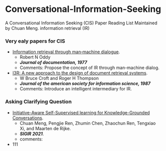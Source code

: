 # Conversational-Information-Seeking
A Conversational Information Seeking (CIS) Paper Reading List Maintained by Chuan Meng.
information retrieval (IR)


### Very ealy papers for CIS
- [Information retrieval through man‐machine dialogue](https://www.emerald.com/insight/content/doi/10.1108/eb026631/full/html). 
  - Robert N Oddy
  - ***Journal of documentation, 1977***
  - Comments: Propose the concept of IR through man-machine dialog.
- [I3R: A new approach to the design of document retrieval systems](https://asistdl.onlinelibrary.wiley.com/doi/abs/10.1002/(SICI)1097-4571(198711)38:6%3C389::AID-ASI1%3E3.0.CO;2-4). 
  - W Bruce Croft and Roger H Thompson
  - ***Journal of the american society for information science, 1987***
  - Comments: Introduce an intelligent intermediary for IR.


### Asking Clarifying Question
- [Initiative-Aware Self-Supervised learning for Knowledge-Grounded Conversations](https://dl.acm.org/doi/10.1145/3404835.3462824). 
  - Chuan Meng, Pengjie Ren, Zhumin Chen, Zhaochun Ren, Tengxiao Xi, and Maarten de Rijke. 
  - ***SIGIR 2021***. 
  - comments:
- 111

